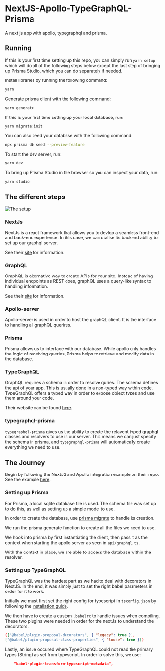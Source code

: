 # NextJS-Apollo-TypeGraphQL-Prisma

A next js app with apollo, typegraphql and prisma.

## Running

If this is your first time setting up this repo, you can simply run `yarn setup` which will do all of the following steps below except the last step of bringing up Prisma Studio, which you can do separately if needed.

Install libraries by running the following command:
```bash
yarn
```

Generate prisma client with the following command:
```bash
yarn generate
```

If this is your first time setting up your local database, run:
```bash
yarn migrate:init
```

You can also seed your database with the following command:
```bash
npx prisma db seed --preview-feature
```

To start the dev server, run:
```bash
yarn dev
```

To bring up Prisma Studio in the browser so you can inspect your data, run:
```bash
yarn studio
```

## The different steps

![The setup](https://i.imgur.com/TnU4l2W.png)

### NextJs

NextJs is a react framework that allows you to devlop a seamless front-end and back-end experience. In this case, we can utalise its backend ability to set up our graphql server.

See their [site](https://nextjs.org/) for information.

### GraphQL

GraphQL is alternative way to create APIs for your site. Instead of having individual endpoints as REST does, graphQL uses a query-like syntax to handling information.

See their [site](https://graphql.org/) for information.

### Apollo-server

Apollo-server is used in order to host the graphQL client. It is the interface to handling all graphQL querires.

### Prisma

Prisma allows us to interface with our database. While apollo only handles the logic of receiving queries, Prisma helps to retrieve and modify data in the database.

### TypeGraphQL

GraphQL requires a schema in order to resolve quries. The schema defines the api of your app. This is usually done in a non-typed way within code. TypeGraphQL offers a typed way in order to expose object types and use them around your code.

Their website can be found [here](https://typegraphql.com/).

### typegraphql-prisma

`typegraphql-prisma` gives us the ability to create the relavent typed graphql classes and resolvers to use in our server. This means we can just specify the schema in prisma, and `typegraphql-prisma` will automatically create everything we need to use.

## The Journey

Begin by following the NextJS and Apollo integration example on their repo. See the example [here](https://github.com/vercel/next.js/tree/canary/examples/api-routes-apollo-server-and-client).

### Setting up Prisma

For Prisma, a local sqlite database file is used. The schema file was set up to do this, as well as setting up a simple model to use.

In order to create the database, use [prisma migrate](https://www.prisma.io/docs/reference/tools-and-interfaces/prisma-migrate) to handle its creation.

We run the prisma generate function to create all the files we need to use.

We hook into prisma by first instantiating the client, then pass it as the context when starting the apollo server as seen in `api/graphql.ts`.

With the context in place, we are able to access the database within the resolver.

### Setting up TypeGraphQL

TypeGraphQL was the hardest part as we had to deal with decorators in NextJS. In the end, it was simply just to set the right babel parameters in order for it to work.

Initially we must first set the right config for typescript in `tsconfig.json` by following the [installation guide](https://typegraphql.com/docs/installation.html).

We then have to create a custom `.babelrc` to handle issues when compiling. These two plugins were needed in order for the nextJs to understand the decorators.

```json
(["@babel/plugin-proposal-decorators", { "legacy": true }],
["@babel/plugin-proposal-class-properties", { "loose": true }])
```

Lastly, an issue occured where TypeGraphQL could not read the primary types (String) as set from typescript. In order to solve this, we use:

```json
    "babel-plugin-transform-typescript-metadata",
```
